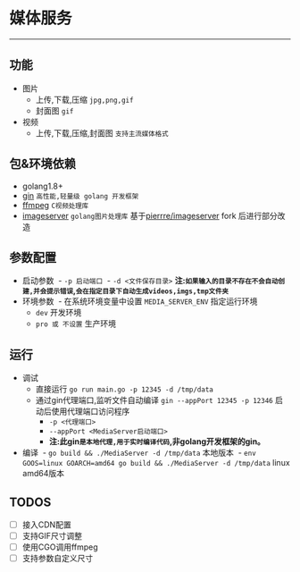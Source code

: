 
# 媒体服务
---
## 功能
- 图片
  - 上传,下载,压缩 `jpg,png,gif`
  - 封面图 `gif`
- 视频
  - 上传,下载,压缩,封面图 `支持主流媒体格式`
  
## 包&环境依赖
- golang1.8+
- [gin](https://github.com/gin-gonic/gin) `高性能,轻量级 golang 开发框架`
- [ffmpeg](https://ffmpeg.org/) `C视频处理库`
- [imageserver](https://github.com/GxlZ/imageserver) `golang图片处理库` 基于[pierrre/imageserver](https://github.com/pierrre/imageserver) fork 后进行部分改造

## 参数配置
- 启动参数
  - `-p 启动端口`
  - `-d <文件保存目录>` **注:`如果输入的目录不存在不会自动创建,并会提示错误`,`会在指定目录下自动生成videos,imgs,tmp文件夹`**
- 环境参数
  - 在系统环境变量中设置 `MEDIA_SERVER_ENV` 指定运行环境 
    - `dev` 开发环境
    - `pro 或 不设置` 生产环境   

## 运行
- 调试
  - 直接运行 `go run main.go -p 12345 -d /tmp/data`
  - 通过gin代理端口,监听文件自动编译 `gin --appPort 12345 -p 12346` 启动后使用代理端口访问程序 
    - `-p <代理端口>`
    - `--appPort <MediaServer启动端口>`
    - **注:此gin`是本地代理,用于实时编译代码`,非golang开发框架的gin。**
- 编译
  - `go build && ./MediaServer -d /tmp/data` 本地版本
  - `env GOOS=linux GOARCH=amd64 go build && ./MediaServer -d /tmp/data` linux amd64版本

## TODOS
- [ ] 接入CDN配置
- [ ] 支持GIF尺寸调整
- [ ] 使用CGO调用ffmpeg
- [ ] 支持参数自定义尺寸
